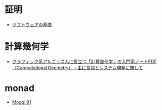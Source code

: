 # 証明
* [ソフトウェアの基礎](http://proofcafe.org/sf/toc.html)

# 計算幾何学
* [グラフィック系アルゴリズムに役立つ「計算幾何学」の入門用ノートPDF （Computational Geometry） - 主に言語とシステム開発に関して](http://language-and-engineering.hatenablog.jp/entry/20140528/ComputationalGeometryPDFNoteLinks)

# monad
* [Moggi 91](http://www.cs.cmu.edu/~crary/819-f09/Moggi91.pdf)
